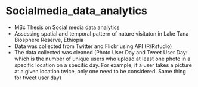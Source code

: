 # Socialmedia_data_analytics
- MSc Thesis on Social media data analytics 
- Assessing spatial and temporal pattern of nature visitaton in Lake Tana Biosphere Reserve, Ethiopia
- Data was collected from Twitter and Flickr using API (R/Rstudio)
- The data collected was cleaned (Photo User Day and Tweet User Day: which is the number of unique users who upload at least one photo in a specific location on a specific day. For example, if a user takes a picture at a given location twice, only one need to be considered. Same thing for tweet user day)
